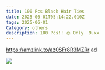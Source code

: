 ```yaml
---
title: 100 Pcs Black Hair Ties
date: 2025-06-01T05:14:22.010Z
tags: 2025-06-01
Category: others
description: 100 Pcs!! 🌞 Only  9.xx
---
```

https://amzlink.to/az0SFr8R3MZRr  ad 



<!--StartFragment-->

![](https://m.media-amazon.com/images/I/71lYQXs-XML._SL1500_.jpg)

<!--EndFragment-->